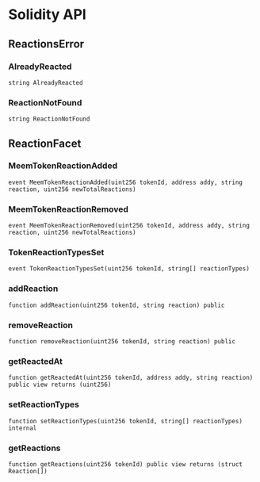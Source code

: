 # Solidity API

## ReactionsError

### AlreadyReacted

```solidity
string AlreadyReacted
```

### ReactionNotFound

```solidity
string ReactionNotFound
```

## ReactionFacet

### MeemTokenReactionAdded

```solidity
event MeemTokenReactionAdded(uint256 tokenId, address addy, string reaction, uint256 newTotalReactions)
```

### MeemTokenReactionRemoved

```solidity
event MeemTokenReactionRemoved(uint256 tokenId, address addy, string reaction, uint256 newTotalReactions)
```

### TokenReactionTypesSet

```solidity
event TokenReactionTypesSet(uint256 tokenId, string[] reactionTypes)
```

### addReaction

```solidity
function addReaction(uint256 tokenId, string reaction) public
```

### removeReaction

```solidity
function removeReaction(uint256 tokenId, string reaction) public
```

### getReactedAt

```solidity
function getReactedAt(uint256 tokenId, address addy, string reaction) public view returns (uint256)
```

### setReactionTypes

```solidity
function setReactionTypes(uint256 tokenId, string[] reactionTypes) internal
```

### getReactions

```solidity
function getReactions(uint256 tokenId) public view returns (struct Reaction[])
```

